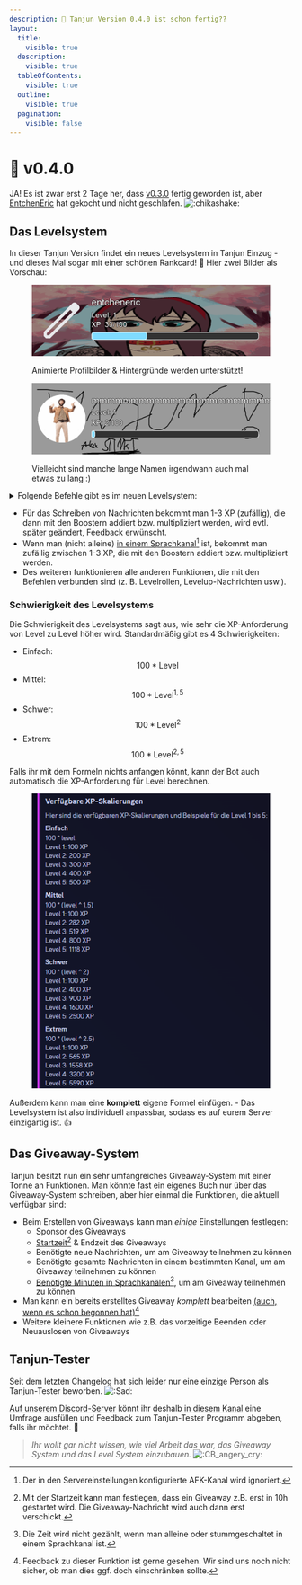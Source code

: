 ```yaml
---
description: 👀 Tanjun Version 0.4.0 ist schon fertig??
layout:
  title:
    visible: true
  description:
    visible: true
  tableOfContents:
    visible: true
  outline:
    visible: true
  pagination:
    visible: false
---
```


# 📅 v0.4.0

JA! Es ist zwar erst 2 Tage her, dass [v0.3.0](v0.3.0.md) fertig geworden ist, aber [EntchenEric](https://github.com/entcheneric) hat gekocht und nicht geschlafen. <img src="https://cdn.discordapp.com/emojis/835541798058590259.gif?size=40&#x26;quality=lossless" alt=":chikashake:" data-size="line">

## Das Levelsystem

In dieser Tanjun Version findet ein neues Levelsystem in Tanjun Einzug - und dieses Mal sogar mit einer schönen Rankcard! :eyes: Hier zwei Bilder als Vorschau:

<div>

<figure><img src="../.gitbook/assets/rankcard_preview.gif" alt=""><figcaption><p>Animierte Profilbilder &#x26; Hintergründe werden unterstützt!</p></figcaption></figure>

 

<figure><img src="../.gitbook/assets/rankcard_preview_2.gif" alt=""><figcaption><p>Vielleicht sind manche lange Namen irgendwann auch mal etwas zu lang :)</p></figcaption></figure>

</div>

<details>

<summary>Folgende Befehle gibt es im neuen Levelsystem:</summary>

* `/level settings aktivieren` - Aktiviere das Levelsystem
* `/level settings deaktivieren` - Deaktiviere das Levelsystem\
  \-> Wenn das Levelsystem deaktiviert wird, werden **ALLE** Daten im Zusammenhang mit dem Levelsystem gelöscht
* `/level settings levelup_nachricht_aktivieren` - Aktiviere Levelup-Nachrichten
* `/level settings levelup_nachricht_deaktivieren` - Deaktiviere Levelup-Nachrichten\
  \-> Anders als beim Deaktivieren des Levelsystems wird beim Deaktivieren der Levelup-Nachrichten die personalisierte Levelup-Nachricht gespeichert
* `/level settings levelup_nachricht_ändern` - Die Levelup-Nachricht kann vollständig angepasst werden
* `/level settings xp_skalierung_ändern` - [Ändere die Schwierigkeit des Levelsystems](v0.4.0.md#schwierigkeit-des-levelsystems) <img src="https://cdn.discordapp.com/emojis/606564192035667983.webp?size=40&#x26;quality=lossless" alt=":eyes_zoom:" data-size="line">
* `/level settings level_rolle_hinzufügen` - Füge eine Levelrolle hinzu
* `/level settings level_rolle_entfernen` - Entferne eine Levelrolle
* `/level settings level_rollen_anzeigen` - Liste alle hinzugefügten Levelrollen auf
* `/level boosts anzeigen` - Liste allen aktiven XP-Boosts auf
* `/level boosts benutzer_hinzufügen` - Füge einen Boost für ein Mitglied hinzu
* `/level boosts benutzer_entfernen` - Entferne den Boost von einem Mitglied
* `/level boosts rolle_hinzufügen` - Füge einen Boost für alle Mitlieder, die eine bestimmte Rolle besitzen, hinzu
* `/level boosts rolle_entfernen` - Entferne den Boost für bestimmte Rollen
* `/level boosts kanal_hinzufügen` - Füge einen Boost für einem Kanal hinzu
* `/level boosts kanal_entfernen` - Entferne den Boost von einem Kanal
* `/level boosts berechnen` - Berechne, wie hoch der Boost ist, der ein Mitglied oder ein Kanal insgesamt hat
* `/level settings xp_vergeben` - Gib eine bestimmte Menge an XP an ein Mitglied
* `/level settings xp_entziehen` - Ziehe eine bestimmte Menge an XP von einem Mitglied ab

</details>

* Für das Schreiben von Nachrichten bekommt man 1-3 XP (zufällig), die dann mit den Boostern addiert bzw. multipliziert werden, wird evtl. später geändert, Feedback erwünscht.
* Wenn man (nicht alleine) [in einem Sprachkanal](#user-content-fn-1)[^1] ist, bekommt man zufällig zwischen 1-3 XP, die mit den Boostern addiert bzw. multipliziert werden.
* Des weiteren funktionieren alle anderen Funktionen, die mit den Befehlen verbunden sind (z. B. Levelrollen, Levelup-Nachrichten usw.).

### Schwierigkeit des Levelsystems

Die Schwierigkeit des Levelsystems sagt aus, wie sehr die XP-Anforderung von Level zu Level höher wird. Standardmäßig gibt es 4 Schwierigkeiten:

* Einfach: $$100 * \text{Level}$$
* Mittel: $$100 * \text{Level}^{1,5}$$
* Schwer: $$100 * \text{Level}^2$$
* Extrem: $$100 * \text{Level}^{2,5}$$

Falls ihr mit dem Formeln nichts anfangen könnt, kann der Bot auch automatisch die XP-Anforderung für Level berechnen.

<figure><img src="../.gitbook/assets/xpscaling_preview.png" alt=""><figcaption></figcaption></figure>

Außerdem kann man eine **komplett** eigene Formel einfügen. - Das Levelsystem ist also individuell anpassbar, sodass es auf eurem Server einzigartig ist. :thumbsup:

## Das Giveaway-System

Tanjun besitzt nun ein sehr umfangreiches Giveaway-System mit einer Tonne an Funktionen. Man könnte fast ein eigenes Buch nur über das Giveaway-System schreiben, aber hier einmal die Funktionen, die aktuell verfügbar sind:

- Beim Erstellen von Giveaways kann man *einige* Einstellungen festlegen:
  - Sponsor des Giveaways
  - [Startzeit](#user-content-fn-2)[^2] & Endzeit des Giveaways
  - Benötigte neue Nachrichten, um am Giveaway teilnehmen zu können
  - Benötigte gesamte Nachrichten in einem bestimmten Kanal, um am Giveaway teilnehmen zu können
  - [Benötigte Minuten in Sprachkanälen](#user-content-fn-3)[^3], um am Giveaway teilnehmen zu können
- Man kann ein bereits erstelltes Giveaway *komplett* bearbeiten [(auch, wenn es schon begonnen hat)](#user-content-fn-4)[^4]
- Weitere kleinere Funktionen wie z.B. das vorzeitige Beenden oder Neuauslosen von Giveaways

## Tanjun-Tester

Seit dem letzten Changelog hat sich leider nur eine einzige Person als Tanjun-Tester beworben. <img src="https://cdn.discordapp.com/emojis/891970965309906994.webp?size=40&#x26;quality=lossless" alt=":Sad:" data-size="line">

[Auf unserem Discord-Server](https://discord.arion2000.xyz) könnt ihr deshalb [in diesem Kanal](https://discord.com/channels/831161440705839124/1256595757117472869/1256596540407943179) eine Umfrage ausfüllen und Feedback zum Tanjun-Tester Programm abgeben, falls ihr möchtet. 🥺

> _Ihr wollt gar nicht wissen, wie viel Arbeit das war, das Giveaway System und das Level System einzubauen._ <img src="https://cdn.discordapp.com/emojis/407262705041276929.webp?size=40&#x26;quality=lossless" alt=":CB_angery_cry:" data-size="line">

[^1]: Der in den Servereinstellungen konfigurierte AFK-Kanal wird ignoriert.

[^2]: Mit der Startzeit kann man festlegen, dass ein Giveaway z.B. erst in 10h gestartet wird. Die Giveaway-Nachricht wird auch dann erst verschickt.

[^3]: Die Zeit wird nicht gezählt, wenn man alleine oder stummgeschaltet in einem Sprachkanal ist.

[^4]: Feedback zu dieser Funktion ist gerne gesehen. Wir sind uns noch nicht sicher, ob man dies ggf. doch einschränken sollte.
